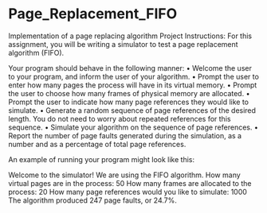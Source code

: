 # Page_Replacement_FIFO
Implementation of a page replacing algorithm
Project Instructions: For this assignment, you will be writing a simulator to test a page replacement algorithm (FIFO).

Your program should behave in the following manner: • Welcome the user to your program, and inform the user of your algorithm. • Prompt the user to enter how many pages the process will have in its virtual memory. • Prompt the user to choose how many frames of physical memory are allocated. • Prompt the user to indicate how many page references they would like to simulate. • Generate a random sequence of page references of the desired length. You do not need to worry about repeated references for this sequence. • Simulate your algorithm on the sequence of page references. • Report the number of page faults generated during the simulation, as a number and as a percentage of total page references.

An example of running your program might look like this:

Welcome to the simulator! We are using the FIFO algorithm. How many virtual pages are in the process: 50 How many frames are allocated to the process: 20 How many page references would you like to simulate: 1000 The algorithm produced 247 page faults, or 24.7%.
